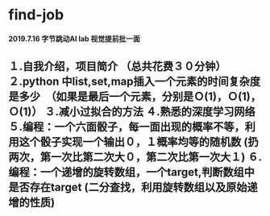 # find-job
#### 2019.7.16 字节跳动AI lab 视觉提前批一面
１.自我介绍，项目简介 （总共花费３０分钟）
２.python 中list,set,map插入一个元素的时间复杂度是多少　（如果是最后一个元素，分别是Ｏ(1)，Ｏ(1)，Ｏ(1)）
３.减小过拟合的方法
４.熟悉的深度学习网络
５.编程：一个六面骰子，每一面出现的概率不等，利用这个骰子实现一个输出０，１概率均等的随机数
   (扔两次，第一次比第二次大０，第二次比第一次大１)
６.编程：一个递增的旋转数组，一个target,判断数组中是否存在target
   (二分查找，利用旋转数组以及原始递增的性质)
----
